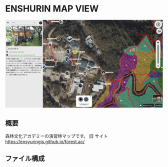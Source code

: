 # ENSHURIN MAP VIEW

![alt text](image.png)

## 概要

森林文化アカデミーの演習林マップです。
旧 サイト
https://ensyuringis.github.io/forest.ac/

## ファイル構成
